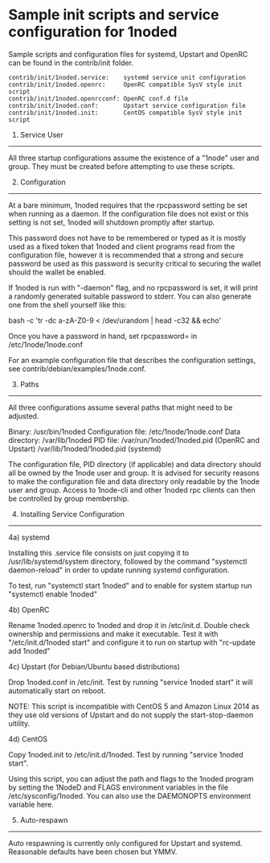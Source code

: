 Sample init scripts and service configuration for 1noded
==========================================================

Sample scripts and configuration files for systemd, Upstart and OpenRC
can be found in the contrib/init folder.

    contrib/init/1noded.service:    systemd service unit configuration
    contrib/init/1noded.openrc:     OpenRC compatible SysV style init script
    contrib/init/1noded.openrcconf: OpenRC conf.d file
    contrib/init/1noded.conf:       Upstart service configuration file
    contrib/init/1noded.init:       CentOS compatible SysV style init script

1. Service User
---------------------------------

All three startup configurations assume the existence of a "1node" user
and group.  They must be created before attempting to use these scripts.

2. Configuration
---------------------------------

At a bare minimum, 1noded requires that the rpcpassword setting be set
when running as a daemon.  If the configuration file does not exist or this
setting is not set, 1noded will shutdown promptly after startup.

This password does not have to be remembered or typed as it is mostly used
as a fixed token that 1noded and client programs read from the configuration
file, however it is recommended that a strong and secure password be used
as this password is security critical to securing the wallet should the
wallet be enabled.

If 1noded is run with "-daemon" flag, and no rpcpassword is set, it will
print a randomly generated suitable password to stderr.  You can also
generate one from the shell yourself like this:

bash -c 'tr -dc a-zA-Z0-9 < /dev/urandom | head -c32 && echo'

Once you have a password in hand, set rpcpassword= in /etc/1node/1node.conf

For an example configuration file that describes the configuration settings,
see contrib/debian/examples/1node.conf.

3. Paths
---------------------------------

All three configurations assume several paths that might need to be adjusted.

Binary:              /usr/bin/1noded
Configuration file:  /etc/1node/1node.conf
Data directory:      /var/lib/1noded
PID file:            /var/run/1noded/1noded.pid (OpenRC and Upstart)
                     /var/lib/1noded/1noded.pid (systemd)

The configuration file, PID directory (if applicable) and data directory
should all be owned by the 1node user and group.  It is advised for security
reasons to make the configuration file and data directory only readable by the
1node user and group.  Access to 1node-cli and other 1noded rpc clients
can then be controlled by group membership.

4. Installing Service Configuration
-----------------------------------

4a) systemd

Installing this .service file consists on just copying it to
/usr/lib/systemd/system directory, followed by the command
"systemctl daemon-reload" in order to update running systemd configuration.

To test, run "systemctl start 1noded" and to enable for system startup run
"systemctl enable 1noded"

4b) OpenRC

Rename 1noded.openrc to 1noded and drop it in /etc/init.d.  Double
check ownership and permissions and make it executable.  Test it with
"/etc/init.d/1noded start" and configure it to run on startup with
"rc-update add 1noded"

4c) Upstart (for Debian/Ubuntu based distributions)

Drop 1noded.conf in /etc/init.  Test by running "service 1noded start"
it will automatically start on reboot.

NOTE: This script is incompatible with CentOS 5 and Amazon Linux 2014 as they
use old versions of Upstart and do not supply the start-stop-daemon uitility.

4d) CentOS

Copy 1noded.init to /etc/init.d/1noded. Test by running "service 1noded start".

Using this script, you can adjust the path and flags to the 1noded program by
setting the 1NodeD and FLAGS environment variables in the file
/etc/sysconfig/1noded. You can also use the DAEMONOPTS environment variable here.

5. Auto-respawn
-----------------------------------

Auto respawning is currently only configured for Upstart and systemd.
Reasonable defaults have been chosen but YMMV.
